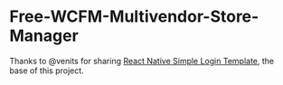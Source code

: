 # Free-WCFM-Multivendor-Store-Manager

Thanks to @venits for sharing [React Native Simple Login Template](github.com/venits/react-native-login-template), the base of this project.

